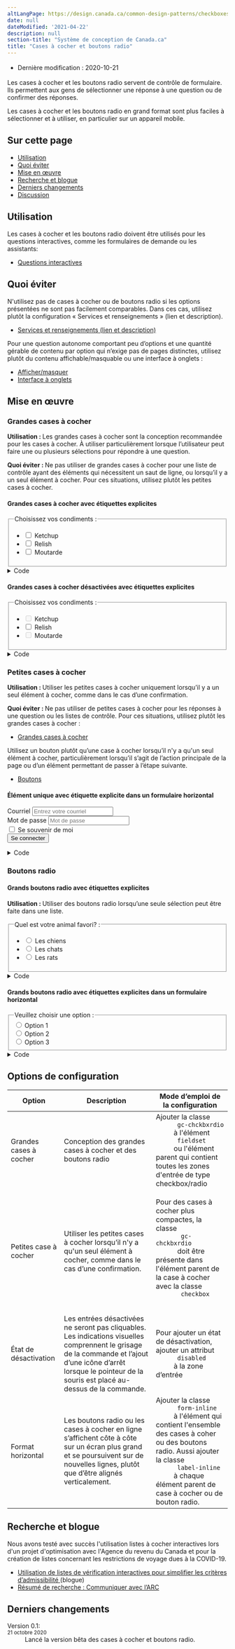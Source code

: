 ```yaml
---
altLangPage: https://design.canada.ca/common-design-patterns/checkboxes-radio-buttons.html
date: null
dateModified: '2021-04-22'
description: null
section-title: "Système de conception de Canada.ca"
title: "Cases à cocher et boutons radio"
---
```


<div class="row">
 <div class="col-md-12 pull-left">
  <ul class="list-inline small mrgn-bttm-sm" id="list-inline-desktop-only" style="line-height:1.65em">
   <li class="mrgn-rght-lg">
    Dernière modification : 2020-10-21
   </li>
  </ul>
 </div>
</div>

<p>
 Les cases à cocher et les boutons radio servent de contrôle de formulaire. Ils permettent aux gens de sélectionner une réponse à une question ou de confirmer des réponses.
</p>

<p>
 Les cases à cocher et les boutons radio en grand format sont plus faciles à sélectionner et à utiliser, en particulier sur un appareil mobile.
</p>

<section>
 <h2>
  Sur cette page
 </h2>
 <ul>
  <li>
   <a href="#utilisation">
    Utilisation
   </a>
  </li>
  <li>
   <a href="#eviter">
    Quoi éviter
   </a>
  </li>
  <li>
   <a href="#mise-en-oeuvre">
    Mise en œuvre
   </a>
  </li>
  <li>
   <a href="#recherche">
    Recherche et blogue
   </a>
  </li>
  <li>
   <a href="#derniers">
    Derniers changements
   </a>
  </li>
  <li>
   <a href="#discussion">
    Discussion
   </a>
  </li>
 </ul>
</section>

<section>
 <h2 id="utilisation">
  Utilisation
 </h2>
 <p>
  Les cases à cocher et les boutons radio doivent être utilisés pour les questions interactives, comme les formulaires de demande ou les assistants:
 </p>
 <ul>
  <li>
   <a href="./questions-interactives.html">
    Questions interactives
   </a>
  </li>
 </ul>
</section>

<section>
 <h2 id="eviter">
  Quoi éviter
 </h2>
 <p>
  N'utilisez pas de cases à cocher ou de boutons radio si les options présentées ne sont pas facilement comparables. Dans ces cas, utilisez plutôt la configuration « Services et renseignements » (lien et description).
 </p>
 <ul>
  <li>
   <a href="./services-renseignements.html">
    Services et renseignements (lien et description)
   </a>
  </li>
 </ul>
 <p>
  Pour une question autonome comportant peu d’options et une quantité gérable de contenu par option qui n’exige pas de pages distinctes, utilisez plutôt du contenu affichable/masquable ou une interface à onglets :
 </p>
 <ul>
  <li>
   <a href="./contenu-reductible.html">
    Afficher/masquer
   </a>
  </li>
  <li>
   <a href="./interface-onglets.html">
    Interface à onglets
   </a>
  </li>
 </ul>
</section>

<section>
 <h2 id="mise-en-oeuvre">
  Mise en œuvre
 </h2>
 <h3 id="grandes-cases-a-cocher">
  Grandes cases à cocher
 </h3>
 <p>
  <b>
   Utilisation :
  </b>
  Les grandes cases à cocher sont la conception recommandée pour les cases à cocher. À utiliser particulièrement lorsque l’utilisateur peut faire une ou plusieurs sélections pour répondre à une question.
 </p>
 <p>
  <b>
   Quoi éviter :
  </b>
  Ne pas utiliser de grandes cases à cocher pour une liste de contrôle ayant des éléments qui nécessitent un saut de ligne, ou lorsqu’il y a un seul élément à cocher. Pour ces situations, utilisez plutôt les petites cases à cocher.
 </p>
 <section>
  <h4>
   Grandes cases à cocher avec étiquettes explicites
  </h4>
  <div class="panel panel-default pattern-demo">
   <div class="panel-body">
    <fieldset class="provisional gc-chckbxrdio">
     <legend>
      Choisissez vos condiments :
     </legend>
     <ul class="list-unstyled lst-spcd-2">
      <li class="checkbox">
       <input id="cond1" type="checkbox"/>
       <label for="cond1">
        Ketchup
       </label>
      </li>
      <li class="checkbox">
       <input id="cond2" type="checkbox"/>
       <label for="cond2">
        Relish
       </label>
      </li>
      <li class="checkbox">
       <input id="cond3" type="checkbox"/>
       <label for="cond3">
        Moutarde
       </label>
      </li>
     </ul>
    </fieldset>
   </div>
  </div>
  <details>
   <summary>
    Code
   </summary>
   <details>
    <summary>
     HTML
    </summary>
    <pre><code>&lt;fieldset class="provisional gc-chckbxrdio"&gt;
	&lt;legend&gt;Choisissez vos condiments :&lt;/legend&gt;
	&lt;ul class="list-unstyled lst-spcd-2"&gt;
		&lt;li class="checkbox"&gt;
			&lt;input type="checkbox" id="cond1"&gt;
			&lt;label for="cond1"&gt;Ketchup&lt;/label&gt;
		&lt;/li&gt;
		&lt;li class="checkbox"&gt;
			&lt;input type="checkbox" id="cond2"&gt;
			&lt;label for="cond2"&gt;Relish&lt;/label&gt;
		&lt;/li&gt;
		&lt;li class="checkbox"&gt;
			&lt;input type="checkbox" id="cond3"&gt;
			&lt;label for="cond3"&gt;Moutarde&lt;/label&gt;
		&lt;/li&gt;
	&lt;/ul&gt;
&lt;/fieldset&gt;</code></pre>
   </details>
   <details>
    <summary>
     CSS
    </summary>
    <pre><code>.provisional.gc-chckbxrdio label {
	cursor: pointer;
	display: block;
	font-size: 20px;
}
.provisional.gc-chckbxrdio legend {
	float: none;
	font-size: 22px;
	font-weight: 700;
	margin-bottom: 15px;
	margin-top: 0;
}
.provisional.gc-chckbxrdio input[type="checkbox"] {
	border: 0;
	clip: rect(0 0 0 0);
	height: 1px;
	margin: -1px;
	overflow: hidden;
	padding: 0;
	position: absolute;
	width: 1px;
}
.provisional.gc-chckbxrdio input[type="checkbox"][disabled] + label {
	cursor: not-allowed;
	opacity: .5;
}
.provisional.gc-chckbxrdio input[type="checkbox"] + label {
	display: inline-block;
	line-height: 2;
	margin-left: 36px;
	width: auto;
}
.provisional.gc-chckbxrdio input[type="checkbox"] + label::before {
	border: 4px solid #fff;
	-webkit-box-shadow: 0 0 0 2px #000;
	box-shadow: 0 0 0 2px #000;
	content: "";
	display: inline-block;
	height: 36px;
	left: 0;
	position: absolute;
	top: 2px;
	width: 36px;
}
.provisional.gc-chckbxrdio input[type="checkbox"] + label:hover::before {
	background-image: -webkit-gradient(linear, left top, left bottom, from(#e6e5e5), color-stop(50%, white));
	background-image: linear-gradient(to bottom, #e6e5e5, white 50%);
}
.provisional.gc-chckbxrdio input[type="checkbox"]:focus + label::before {
	-webkit-box-shadow: 0 0 0 2px #000, 0 0 8px 4px #3b99fc;
	box-shadow: 0 0 0 2px #000, 0 0 8px 4px #3b99fc;
}
.provisional.gc-chckbxrdio input[type="checkbox"]:checked + label::after {
	border-color: #333;
	border-style: solid;
	border-width: 0 5px 5px 0;
	content: "";
	display: inline-block;
	height: 26px;
	left: 12px;
	position: absolute;
	top: 4px;
	-webkit-transform: rotate(45deg);
	transform: rotate(45deg);
	width: 13px;
}</code></pre>
   </details>
  </details>
  <h4>
   Grandes cases à cocher désactivées avec étiquettes explicites
  </h4>
  <div class="panel panel-default pattern-demo">
   <div class="panel-body">
    <fieldset class="provisional gc-chckbxrdio">
     <legend>
      Choisissez vos condiments :
     </legend>
     <ul class="list-unstyled lst-spcd-2">
      <li class="checkbox">
       <input disabled="" id="cond4" type="checkbox"/>
       <label for="cond4">
        Ketchup
       </label>
      </li>
      <li class="checkbox">
       <input id="cond5" type="checkbox"/>
       <label for="cond5">
        Relish
       </label>
      </li>
      <li class="checkbox">
       <input disabled="" id="cond6" type="checkbox"/>
       <label for="cond6">
        Moutarde
       </label>
      </li>
     </ul>
    </fieldset>
   </div>
  </div>
  <details>
   <summary>
    Code
   </summary>
   <details>
    <summary>
     HTML
    </summary>
    <pre><code>&lt;fieldset class="provisional gc-chckbxrdio"&gt;
	&lt;legend&gt;Choisissez vos condiments :&lt;/legend&gt;
	&lt;ul class="list-unstyled lst-spcd-2"&gt;
		&lt;li class="checkbox"&gt;
			&lt;input type="checkbox" id="cond4" disabled&gt;
			&lt;label for="cond1"&gt;Ketchup&lt;/label&gt;
		&lt;/li&gt;
		&lt;li class="checkbox"&gt;
			&lt;input type="checkbox" id="cond5"&gt;
			&lt;label for="cond2"&gt;Relish&lt;/label&gt;
		&lt;/li&gt;
		&lt;li class="checkbox"&gt;
			&lt;input type="checkbox" id="cond6" disabled&gt;
			&lt;label for="cond3"&gt;Moutarde&lt;/label&gt;
		&lt;/li&gt;
	&lt;/ul&gt;
&lt;/fieldset&gt;</code></pre>
   </details>
   <details>
    <summary>
     CSS
    </summary>
    <pre><code>.provisional.gc-chckbxrdio label {
	cursor: pointer;
	display: block;
	font-size: 20px;
}
.provisional.gc-chckbxrdio legend {
	float: none;
	font-size: 22px;
	font-weight: 700;
	margin-bottom: 15px;
	margin-top: 0;
}
.provisional.gc-chckbxrdio input[type="checkbox"] {
	border: 0;
	clip: rect(0 0 0 0);
	height: 1px;
	margin: -1px;
	overflow: hidden;
	padding: 0;
	position: absolute;
	width: 1px;
}
.provisional.gc-chckbxrdio input[type="checkbox"][disabled] + label {
	cursor: not-allowed;
	opacity: .5;
}
.provisional.gc-chckbxrdio input[type="checkbox"] + label {
	display: inline-block;
	line-height: 2;
	margin-left: 36px;
	width: auto;
}
.provisional.gc-chckbxrdio input[type="checkbox"] + label::before {
	border: 4px solid #fff;
	-webkit-box-shadow: 0 0 0 2px #000;
	box-shadow: 0 0 0 2px #000;
	content: "";
	display: inline-block;
	height: 36px;
	left: 0;
	position: absolute;
	top: 2px;
	width: 36px;
}
.provisional.gc-chckbxrdio input[type="checkbox"] + label:hover::before {
	background-image: -webkit-gradient(linear, left top, left bottom, from(#e6e5e5), color-stop(50%, white));
	background-image: linear-gradient(to bottom, #e6e5e5, white 50%);
}
.provisional.gc-chckbxrdio input[type="checkbox"]:focus + label::before {
	-webkit-box-shadow: 0 0 0 2px #000, 0 0 8px 4px #3b99fc;
	box-shadow: 0 0 0 2px #000, 0 0 8px 4px #3b99fc;
}
.provisional.gc-chckbxrdio input[type="checkbox"]:checked + label::after {
	border-color: #333;
	border-style: solid;
	border-width: 0 5px 5px 0;
	content: "";
	display: inline-block;
	height: 26px;
	left: 12px;
	position: absolute;
	top: 4px;
	-webkit-transform: rotate(45deg);
	transform: rotate(45deg);
	width: 13px;
}</code></pre>
   </details>
  </details>
 </section>
 <section>
  <h3 id="small-checkboxes">
   Petites cases à cocher
  </h3>
  <p>
   <b>
    Utilisation :
   </b>
   Utiliser les petites cases à cocher uniquement lorsqu’il y a un seul élément à cocher, comme dans le cas d’une confirmation.
  </p>
  <p>
   <b>
    Quoi éviter :
   </b>
   Ne pas utiliser de petites cases à cocher pour les réponses à une question ou les listes de contrôle. Pour ces situations, utilisez plutôt les grandes cases à cocher :
  </p>
  <ul>
   <li>
    <a href="#grandes-cases-a-cocher">
     Grandes cases à cocher
    </a>
   </li>
  </ul>
  <p>
   Utilisez un bouton plutôt qu’une case à cocher lorsqu’il n'y a qu'un seul élément à cocher, particulièrement lorsqu’il s’agit de l’action principale de la page ou d’un élément permettant de passer à l’étape suivante.
  </p>
  <ul>
   <li>
    <a href="./boutons.html">
     Boutons
    </a>
   </li>
  </ul>
  <h4>
   Élément unique avec étiquette explicite dans un formulaire horizontal
  </h4>
  <div class="panel panel-default pattern-demo">
   <div class="panel-body">
    <form action="#" class="form-inline" method="get">
     <div class="form-group">
      <label class="wb-inv" for="exampleInputEmail2">
       Courriel
      </label>
      <input class="form-control" id="exampleInputEmail2" placeholder="Entrez votre courriel" type="email">
     </div>
     <div class="form-group">
      <label class="wb-inv" for="exampleInputPassword2">
       Mot de passe
      </label>
      <input class="form-control" id="exampleInputPassword2" placeholder="Mot de passe" type="password">
     </div>
     <div class="checkbox provisional gc-chckbxrdio">
      <input id="remember2" type="checkbox">
       <label for="remember2">
        Se souvenir de moi
       </label>
     </div>
     <button class="btn btn-default" type="submit">
      Se connecter
     </button>
    </form>
   </div>
  </div>
  <details>
   <summary>
    Code
   </summary>
   <details>
    <summary>
     HTML
    </summary>
    <pre class="mrgn-tp-md"><code>&lt;form class="form-inline" method="get" action="#"&gt;
	&lt;div class="form-group"&gt;
		&lt;label class="wb-inv" for="exampleInputEmail2"&gt;Courriel&lt;/label&gt;
		&lt;input type="email" class="form-control" id="exampleInputEmail2" placeholder="Entrez votre courriel" /&gt;
	&lt;/div&gt;
	&lt;div class="form-group"&gt;
		&lt;label class="wb-inv" for="exampleInputPassword2"&gt;Mot de passe&lt;/label&gt;
		&lt;input type="password" class="form-control" id="exampleInputPassword2" placeholder="Mot de passe" /&gt;
	&lt;/div&gt;
	&lt;div class="checkbox provisional gc-chckbxrdio"&gt;
		&lt;input id="remember2" type="checkbox" /&gt;
		&lt;label for="remember2"&gt;Se souvenir de moi&lt;/label&gt;
	&lt;/div&gt;
	&lt;button type="submit" class="btn btn-default"&gt;Se connecter&lt;/button&gt;
&lt;/form&gt;</code></pre>
   </details>
   <details>
    <summary>
     CSS
    </summary>
    <pre><code>.provisional.gc-chckbxrdio label {
	cursor: pointer;
	display: block;
	font-size: 20px;
}
.provisional.gc-chckbxrdio legend {
	float: none;
	font-size: 22px;
	font-weight: 700;
	margin-bottom: 15px;
	margin-top: 0;
}
.provisional.gc-chckbxrdio input[type="checkbox"] {
	border: 0;
	clip: rect(0 0 0 0);
	height: 1px;
	margin: -1px;
	overflow: hidden;
	padding: 0;
	position: absolute;
	width: 1px;
}
.provisional.gc-chckbxrdio input[type="checkbox"][disabled] + label {
	cursor: not-allowed;
	opacity: .5;
}
.provisional.gc-chckbxrdio input[type="checkbox"] + label {
	display: inline-block;
	line-height: 2;
	margin-left: 36px;
	width: auto;
}
.provisional.gc-chckbxrdio input[type="checkbox"] + label::before {
	border: 4px solid #fff;
	-webkit-box-shadow: 0 0 0 2px #000;
	box-shadow: 0 0 0 2px #000;
	content: "";
	display: inline-block;
	height: 36px;
	left: 0;
	position: absolute;
	top: 2px;
	width: 36px;
}
.provisional.gc-chckbxrdio input[type="checkbox"] + label:hover::before {
	background-image: -webkit-gradient(linear, left top, left bottom, from(#e6e5e5), color-stop(50%, white));
	background-image: linear-gradient(to bottom, #e6e5e5, white 50%);
}
.provisional.gc-chckbxrdio input[type="checkbox"]:focus + label::before {
	-webkit-box-shadow: 0 0 0 2px #000, 0 0 8px 4px #3b99fc;
	box-shadow: 0 0 0 2px #000, 0 0 8px 4px #3b99fc;
}
.provisional.gc-chckbxrdio.checkbox input[type="checkbox"] + label,
.provisional.gc-chckbxrdio.checkbox input[type="checkbox"] + label + ul {
	font-size: 17px;
	min-height: 23px;
}
.provisional.gc-chckbxrdio.checkbox input[type="checkbox"] + label::before {
	height: 24px;
	left: 6px;
	top: 4px;
	width: 24px;
}
.provisional.gc-chckbxrdio.checkbox input[type="checkbox"]:checked + label::after {
	border-width: 0 3px 3px 0;
	height: 16px;
	left: 14px;
	top: 6px;
	width: 9px;
}
.provisional.gc-chckbxrdio input[type="checkbox"]:checked + label::after {
	border-color: #333;
	border-style: solid;
	border-width: 0 5px 5px 0;
	content: "";
	display: inline-block;
	height: 26px;
	left: 12px;
	position: absolute;
	top: 4px;
	-webkit-transform: rotate(45deg);
	transform: rotate(45deg);
	width: 13px;
}</code></pre>
   </details>
  </details>
 </section>
 <section>
  <h3>
   Boutons radio
  </h3>
  <h4>
   Grands boutons radio avec étiquettes explicites
  </h4>
  <p>
   <b>
    Utilisation :
   </b>
   Utiliser des boutons radio lorsqu’une seule sélection peut être faite dans une liste.
  </p>
  <div class="panel panel-default pattern-demo">
   <div class="panel-body">
    <fieldset class="provisional gc-chckbxrdio">
     <legend>
      Quel est votre animal favori? :
     </legend>
     <ul class="list-unstyled lst-spcd-2">
      <li class="radio">
       <input id="animal-1" name="animal" type="radio"/>
       <label for="animal-1">
        Les chiens
       </label>
      </li>
      <li class="radio">
       <input id="animal-2" name="animal" type="radio"/>
       <label for="animal-2">
        Les chats
       </label>
      </li>
      <li class="radio">
       <input id="animal-3" name="animal" type="radio"/>
       <label for="animal-3">
        Les rats
       </label>
      </li>
     </ul>
    </fieldset>
   </div>
  </div>
  <details>
   <summary>
    Code
   </summary>
   <details>
    <summary>
     HTML
    </summary>
    <pre><code>&lt;fieldset class="gc-chckbxrio"&gt;
	&lt;legend&gt;Quel est votre animal favori? &lt;small class="text-muted"&gt;(cases à cocher + explicit label, grande case)&lt;/small&gt;&lt;/legend&gt;
	&lt;ul class="list-unstyled lst-spcd-2"&gt;
		&lt;li class="radio"&gt;
			&lt;input type="radio" name="animal" id="animal-1"&gt;
			&lt;label for="animal-1"&gt;Les chiens&lt;/label&gt;
		&lt;/li&gt;
		&lt;li class="radio"&gt;
			&lt;input type="radio" name="animal" id="animal-2"&gt;
			&lt;label for="animal-2"&gt;Les chats&lt;/label&gt;
		&lt;/li&gt;
		&lt;li class="radio"&gt;
			&lt;input type="radio" name="animal" id="animal-3"&gt;
			&lt;label for="animal-3"&gt;Les rats&lt;/label&gt;
		&lt;/li&gt;
	&lt;/ul&gt;
&lt;/fieldset&gt;</code></pre>
   </details>
   <details>
    <summary>
     CSS
    </summary>
    <pre><code>.provisional.gc-chckbxrdio label {
	cursor: pointer;
	display: block;
	font-size: 20px;
}
.provisional.gc-chckbxrdio legend {
	float: none;
	font-size: 22px;
	font-weight: 700;
	margin-bottom: 15px;
	margin-top: 0;
}
.provisional.gc-chckbxrdio input[type="radio"] {
	border: 0;
	clip: rect(0 0 0 0);
	height: 1px;
	margin: -1px;
	overflow: hidden;
	padding: 0;
	position: absolute;
	width: 1px;
}
.provisional.gc-chckbxrdio input[type="radio"][disabled] + label {
	cursor: not-allowed;
	opacity: .5;
}
.provisional.gc-chckbxrdio input[type="radio"] + label {
	display: inline-block;
	line-height: 2;
	margin-left: 36px;
	width: auto;
}
.provisional.gc-chckbxrdio input[type="radio"] + label::before {
	border: 4px solid #fff;
	-webkit-box-shadow: 0 0 0 2px #000;
	box-shadow: 0 0 0 2px #000;
	content: "";
	display: inline-block;
	height: 36px;
	left: 0;
	position: absolute;
	top: 2px;
	width: 36px;
}
.provisional.gc-chckbxrdio input[type="radio"] + label:hover::before {
	background-image: -webkit-gradient(linear, left top, left bottom, from(#e6e5e5), color-stop(50%, white));
	background-image: linear-gradient(to bottom, #e6e5e5, white 50%);
}
.provisional.gc-chckbxrdio input[type="radio"]:focus + label::before {
	-webkit-box-shadow: 0 0 0 2px #000, 0 0 8px 4px #3b99fc;
	box-shadow: 0 0 0 2px #000, 0 0 8px 4px #3b99fc;
}
.provisional.gc-chckbxrdio input[type="radio"] + label::before {
	border-radius: 50%;
}
.provisional.gc-chckbxrdio input[type="radio"]:checked + label::before {
	background: #444;
}</code></pre>
   </details>
  </details>
  <h4>
   Grands boutons radio avec étiquettes explicites dans un formulaire horizontal
  </h4>
  <div class="panel panel-default pattern-demo">
   <div class="panel-body">
    <fieldset class="provisional gc-chckbxrdio form-inline">
     <legend>
      Veuillez choisir une option :
     </legend>
     <div class="label-inline">
      <input id="inlineRadio1" name="optradio" type="radio"/>
      <label for="inlineRadio1">
       Option 1
      </label>
     </div>
     <div class="label-inline">
      <input id="inlineRadio2" name="optradio" type="radio"/>
      <label for="inlineRadio2">
       Option 2
      </label>
     </div>
     <div class="label-inline">
      <input id="inlineRadio3" name="optradio" type="radio"/>
      <label for="inlineRadio3">
       Option 3
      </label>
     </div>
    </fieldset>
   </div>
  </div>
 </section>
</section>

<details>
 <summary>
  Code
 </summary>
 <details>
  <summary>
   HTML
  </summary>
  <pre><code>&lt;fieldset class="provisional gc-chckbxrdio form-inline"&gt;
	&lt;legend&gt;Veuillez choisir une option :&lt;/legend&gt;
	&lt;div class="label-inline"&gt;
		&lt;input type="radio" id="inlineRadio1" name="optradio"&gt;
		&lt;label for="inlineRadio1"&gt;Option 1&lt;/label&gt;
	&lt;/div&gt;
	&lt;div class="label-inline"&gt;
		&lt;input type="radio" id="inlineRadio2" name="optradio"&gt;
		&lt;label for="inlineRadio2"&gt;Option 2&lt;/label&gt;
	&lt;/div&gt;
	&lt;div class="label-inline"&gt;
		&lt;input type="radio" id="inlineRadio3" name="optradio"&gt;
		&lt;label for="inlineRadio3"&gt;Option 3&lt;/label&gt;
	&lt;/div&gt;
&lt;/fieldset&gt;</code></pre>
 </details>
 <details>
  <summary>
   CSS
  </summary>
  <pre><code>.provisional.gc-chckbxrdio label {
	cursor: pointer;
	display: block;
	font-size: 20px;
}
.provisional.gc-chckbxrdio legend {
	float: none;
	font-size: 22px;
	font-weight: 700;
	margin-bottom: 15px;
	margin-top: 0;
}
.provisional.gc-chckbxrdio input[type="radio"] {
	border: 0;
	clip: rect(0 0 0 0);
	height: 1px;
	margin: -1px;
	overflow: hidden;
	padding: 0;
	position: absolute;
	width: 1px;
}
.provisional.gc-chckbxrdio input[type="radio"][disabled] + label {
	cursor: not-allowed;
	opacity: .5;
}
.provisional.gc-chckbxrdio input[type="radio"] + label {
	display: inline-block;
	line-height: 2;
	margin-left: 36px;
	width: auto;
}
.provisional.gc-chckbxrdio input[type="radio"] + label::before {
	border: 4px solid #fff;
	-webkit-box-shadow: 0 0 0 2px #000;
	box-shadow: 0 0 0 2px #000;
	content: "";
	display: inline-block;
	height: 36px;
	left: 0;
	position: absolute;
	top: 2px;
	width: 36px;
}
.provisional.gc-chckbxrdio input[type="radio"] + label:hover::before {
	background-image: -webkit-gradient(linear, left top, left bottom, from(#e6e5e5), color-stop(50%, white));
	background-image: linear-gradient(to bottom, #e6e5e5, white 50%);
}
.provisional.gc-chckbxrdio input[type="radio"]:focus + label::before {
	-webkit-box-shadow: 0 0 0 2px #000, 0 0 8px 4px #3b99fc;
	box-shadow: 0 0 0 2px #000, 0 0 8px 4px #3b99fc;
}
.provisional.gc-chckbxrdio input[type="radio"] + label::before {
	border-radius: 50%;
}
.provisional.gc-chckbxrdio input[type="radio"]:checked + label::before {
	background: #444;
}
.provisional.gc-chckbxrdio.form-inline .label-inline {
	padding-right: 20px;
}
.provisional.gc-chckbxrdio.form-inline .label-inline label {
	padding-left: 10px;
}</code></pre>
 </details>
</details>

<section>
 <h2 id="configurations">
  Options de configuration
 </h2>
 <table class="table">
  <thead>
   <tr>
    <th>
     Option
    </th>
    <th>
     Description
    </th>
    <th>
     Mode d’emploi de la configuration
    </th>
   </tr>
  </thead>
  <tbody>
   <tr>
    <td>
     Grandes cases à cocher
    </td>
    <td>
     Conception des grandes cases à cocher et des boutons radio
    </td>
    <td>
     Ajouter la classe
     <code>
      gc-chckbxrdio
     </code>
     à l'élément
     <code>
      fieldset
     </code>
     ou l'élément parent qui contient toutes les zones d'entrée de type checkbox/radio
    </td>
   </tr>
   <tr>
    <td>
     Petites case à cocher
    </td>
    <td>
     Utiliser les petites cases à cocher lorsqu’il n'y a qu'un seul élément à cocher, comme dans le cas d’une confirmation.
    </td>
    <td>
     <p>
      Pour des cases à cocher plus compactes, la classe
      <code>
       gc-chckbxrdio
      </code>
      doit être présente dans l'élément parent de la case à cocher avec la classe
      <code>
       checkbox
      </code>
     </p>
    </td>
   </tr>
   <tr>
    <td>
     État de désactivation
    </td>
    <td>
     Les entrées désactivées ne seront pas cliquables. Les indications visuelles comprennent le grisage de la commande et l’ajout d’une icône d’arrêt lorsque le pointeur de la souris est placé au-dessus de la commande.
    </td>
    <td>
     Pour ajouter un état de désactivation, ajouter un attribut
     <code>
      disabled
     </code>
     à la zone d’entrée
    </td>
   </tr>
   <tr>
    <td>
     Format horizontal
    </td>
    <td>
     Les boutons radio ou les cases à cocher en ligne s’affichent côte à côte sur un écran plus grand et se poursuivent sur de nouvelles lignes, plutôt que d’être alignés verticalement.
    </td>
    <td>
     Ajouter la classe
     <code>
      form-inline
     </code>
     à l'élément qui contient l'ensemble des cases à coher ou des boutons radio. Aussi ajouter la classe
     <code>
      label-inline
     </code>
     à chaque élément parent de case à cocher ou de bouton radio.
    </td>
   </tr>
  </tbody>
 </table>
</section>

<h2 id="recherche">
 Recherche et blogue
</h2>

<p>
 Nous avons testé avec succès l'utilisation listes à cocher interactives lors d'un projet d'optimisation avec l'Agence du revenu du Canada et pour la création de listes concernant les restrictions de voyage dues à la COVID-19.
</p>

<ul>
 <li>
  <a href="https://blogue.canada.ca/2020/11/12/listes-de-verification-interactives.html">
   Utilisation de listes de vérification interactives pour simplifier les critères d’admissibilité
  </a>
  (blogue)
 </li>
 <li>
  <a href="{{ site.url }}/resumes-recherche/arc-contactez-nous-resume-recherche.html">
   Résumé de recherche : Communiquer avec l’ARC
  </a>
 </li>
</ul>

<section>
 <h2 id="derniers">
  Derniers changements
 </h2>
 <dl class="dl-horizontal">
  <dt>
   Version 0.1:
   <br/>
   <small>
    <time class="link-muted" datetime="2020-10-19">
     21 octobre 2020
    </time>
   </small>
  </dt>
  <dd>
   Lancé la version bêta des cases à cocher et boutons radio.
  </dd>
 </dl>
</section>
